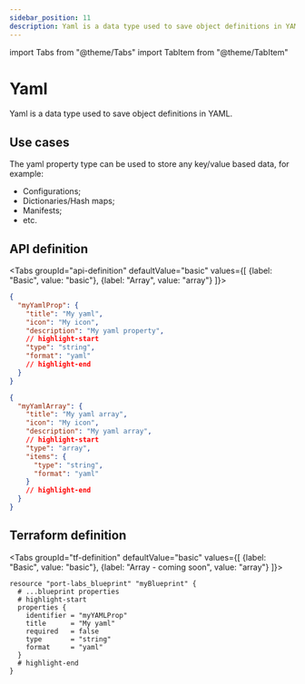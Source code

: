 ```yaml
---
sidebar_position: 11
description: Yaml is a data type used to save object definitions in YAML
---
```


import Tabs from "@theme/Tabs"
import TabItem from "@theme/TabItem"

# Yaml

Yaml is a data type used to save object definitions in YAML.

## Use cases

The yaml property type can be used to store any key/value based data, for example:

- Configurations;
- Dictionaries/Hash maps;
- Manifests;
- etc.

## API definition

<Tabs groupId="api-definition" defaultValue="basic" values={[
{label: "Basic", value: "basic"},
{label: "Array", value: "array"}
]}>

<TabItem value="basic">

```json showLineNumbers
{
  "myYamlProp": {
    "title": "My yaml",
    "icon": "My icon",
    "description": "My yaml property",
    // highlight-start
    "type": "string",
    "format": "yaml"
    // highlight-end
  }
}
```

</TabItem>
<TabItem value="array">

```json showLineNumbers
{
  "myYamlArray": {
    "title": "My yaml array",
    "icon": "My icon",
    "description": "My yaml array",
    // highlight-start
    "type": "array",
    "items": {
      "type": "string",
      "format": "yaml"
    }
    // highlight-end
  }
}
```

</TabItem>
</Tabs>

## Terraform definition

<Tabs groupId="tf-definition" defaultValue="basic" values={[
{label: "Basic", value: "basic"},
{label: "Array - coming soon", value: "array"}
]}>

<TabItem value="basic">

```hcl showLineNumbers
resource "port-labs_blueprint" "myBlueprint" {
  # ...blueprint properties
  # highlight-start
  properties {
    identifier = "myYAMLProp"
    title      = "My yaml"
    required   = false
    type       = "string"
    format     = "yaml"
  }
  # highlight-end
}
```

</TabItem>
</Tabs>
